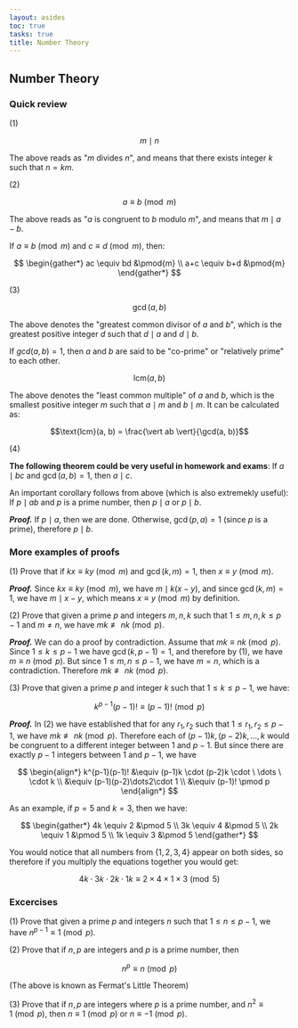 ```yaml
---
layout: asides
toc: true
tasks: true
title: Number Theory
---
```


## Number Theory

### Quick review

(1)

$$m \mid n$$

The above reads as "$m$ divides $n$", and means that there exists integer $k$ such that $n = km$.

(2)

$$a \equiv b \pmod{m}$$

The above reads as "$a$ is congruent to $b$ modulo $m$", and means that $m \mid a - b$.

If $a \equiv b \pmod{m}$ and $c \equiv d \pmod{m}$, then:

$$
\begin{gather*}
   ac \equiv bd &\pmod{m} \\
   a+c \equiv b+d &\pmod{m}
\end{gather*}
$$

(3)

$$\gcd(a, b)$$

The above denotes the "greatest common divisor of $a$ and $b$", which is the greatest positive integer $d$ such that $d \mid a$ and $d \mid b$.

If $gcd(a, b)=1$, then $a$ and $b$ are said to be "co-prime" or "relatively prime" to each other.

$$\text{lcm}(a, b)$$

The above denotes the "least common multiple" of $a$ and $b$, which is the smallest positive integer $m$ such that $a \mid m$ and $b \mid m$. It can be calculated as:

$$\text{lcm}(a, b) = \frac{\vert ab \vert}{\gcd(a, b)}$$

(4)

**The following theorem could be very useful in homework and exams**: If $a \mid bc$ and $\gcd(a, b)=1$, then $a \mid c$.

An important corollary follows from above (which is also extremekly useful): If $p \mid ab$ and $p$ is a prime number, then $p \mid a$ or $p \mid b$.

***Proof.*** If $p \mid a$, then we are done. Otherwise, $\gcd(p, a)=1$ (since $p$ is a prime), therefore $p \mid b$.



### More examples of proofs

(1) Prove that if $kx \equiv ky \pmod m$ and $\gcd(k, m)=1$, then $x \equiv y \pmod{m}$.

***Proof.*** Since $kx \equiv ky \pmod m$, we have $m \mid k(x-y)$, and since $\gcd(k, m)=1$, we have $m \mid x-y$, which means $x \equiv y \pmod{m}$ by definition.

(2) Prove that given a prime $p$ and integers $m, n, k$ such that $1 \leq m, n, k \leq p-1$ and $m \neq n$, we have $mk \not\equiv nk \pmod{p}$.

***Proof.*** We can do a proof by contradiction. Assume that $mk \equiv nk \pmod p$. Since $1 \leq k \leq p-1$ we have $\gcd(k, p-1)=1$, and therefore by (1), we have $m \equiv n \pmod p$. But since $1 \leq m, n \leq p-1$, we have $m = n$, which is a contradiction. Therefore $mk \not\equiv nk \pmod{p}$.

(3) Prove that given a prime $p$ and integer $k$ such that $1 \leq k \leq p-1$, we have:

$$k^{p-1}(p-1)! \equiv (p-1)! \pmod p$$

***Proof.*** In (2) we have established that for any $r_1, r_2$ such that $1 \leq r_1, r_2 \leq p - 1$, we have $mk \not\equiv nk \pmod{p}$. Therefore each of $(p-1)k, (p-2)k, \dots, k$ would be congruent to a different integer between $1$ and $p-1$. But since there are exactly $p-1$ integers between $1$ and $p-1$, we have 

$$
\begin{align*}
k^{p-1}(p-1)! &\equiv (p-1)k \cdot (p-2)k \cdot \ \dots \ \cdot k \\
&\equiv (p-1)(p-2)\dots2\cdot 1 \\
&\equiv (p-1)!  \pmod p
\end{align*}
$$

As an example, if $p=5$ and $k=3$, then we have:

$$
\begin{gather*}
4k \equiv 2 &\pmod 5 \\
3k \equiv 4 &\pmod 5 \\
2k \equiv 1 &\pmod 5 \\
1k \equiv 3 &\pmod 5
\end{gather*}
$$

You would notice that all numbers from $\{1, 2, 3, 4\}$ appear on both sides, so therefore if you multiply the equations together you would get:

$$4k \cdot 3k \cdot 2k \cdot 1k \equiv 2\times 4 \times 1\times 3 \pmod 5$$

### Excercises

(1) Prove that given a prime $p$ and integers $n$ such that $1 \leq n \leq p-1$, we have $n^{p-1} \equiv 1 \pmod{p}$.


(2) Prove that if $n, p$ are integers and $p$ is a prime number, then

$$n^p \equiv n \pmod{p}$$

(The above is known as Fermat's Little Theorem)

(3) Prove that if $n, p$ are integers where $p$ is a prime number, and $n^2 \equiv 1 \pmod{p}$, then $n \equiv 1\pmod{p}$ or $n \equiv -1\pmod{p}$.

<!-- 
(4) Imgaine a new Pac-Man game where there is a $m$-by-$n$ grid, and there is a dot on every cell of the grid. Pac-Man starts at the bottom left cell, and for every step, Pac-Man does the following:

* Eat the dot at his position (if there is any).

* Move one unit to the right, unless he is already on the rightmost column of the grid, in which case he is teleported to the leftmost cell of the row he is currently in.

* Move one unit to the top, unless he is already on the topmost row of the grid, in which case he is teleported to the bottom-most cell of the column he is currently in.

In what condition (in terms of $m$ and $n$) would Pac-Man be able to eat all the dots on the grid? -->